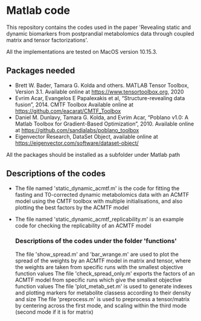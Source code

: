 # Matlab code
This repository contains the codes used in the paper 'Revealing static and dynamic biomarkers from postprandial metabolomics data through coupled matrix and tensor factorizations'.

All the implementations are tested on MacOS version 10.15.3.

## Packages needed 
*  Brett W. Bader, Tamara G. Kolda and others. MATLAB Tensor Toolbox, Version 3.1. Available online at https://www.tensortoolbox.org, 2020
*  Evrim Acar,  Evangelos E Papalexakis et al, “Structure-revealing data fusion”, 2014. CMTF Toolbox Available online at https://github.com/eacarat/CMTF_Toolbox
*  Daniel M. Dunlavy, Tamara G. Kolda, and Evrim Acar, “Poblano v1.0: A Matlab Toolbox for Gradient-Based Optimization”, 2010. Available online at https://github.com/sandialabs/poblano_toolbox
* Eigenvector Research, DataSet Object, available online at https://eigenvector.com/software/dataset-object/

All the packages should be installed as a subfolder under Matlab path


## Descriptions of the codes 

*  The file named 'static_dynamic_acmtf.m' is the code for fitting the fasting and T0-corrected dynamic metabolomics data with an ACMTF model using the CMTF toolbox with multiple initialisations, and also plotting the best factors by the ACMTF model 
*  The file named 'static_dynamic_acmtf_replicability.m' is an example code for checking the replicability of an ACMTF model
     
   ### Descriptions of the codes under the folder 'functions'
   The file 'show_spread.m' and 'bar_wrange.m' are used to plot the spread of the weights by an ACMTF model in matrix and tensor, where the weights are taken from specific runs with the smallest objective function values
   The file 'check_spread_only.m' exports the factors of an ACMTF model from specific runs which give the smallest objective function values
   The file 'plot_metab_set.m' is used to generate indexes and plotting markers for metabolite classess according to their density and size
   The file 'preprocess.m' is used to preprocess a tensor/matrix by centering across the first mode, and scaling within the third mode (second mode if it is for matrix)
